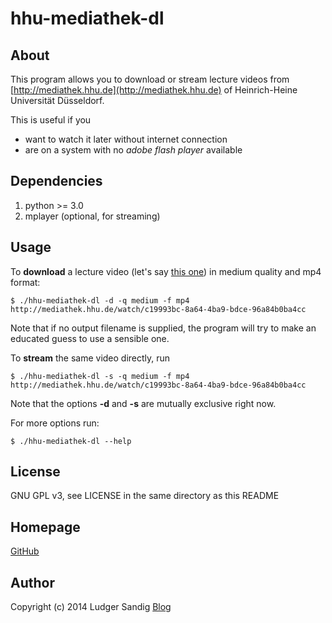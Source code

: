 hhu-mediathek-dl
================

About
-----

This program allows you to download or stream lecture videos from
[http://mediathek.hhu.de](http://mediathek.hhu.de) of Heinrich-Heine
Universität Düsseldorf.

This is useful if you

- want to watch it later without internet connection
- are on a system with no *adobe flash player* available

Dependencies
------------

1. python >= 3.0
2. mplayer (optional, for streaming)

Usage
-----

To **download** a lecture video (let's say [this
one](http://mediathek.hhu.de/watch/c19993bc-8a64-4ba9-bdce-96a84b0ba4cc))
in medium quality and mp4 format:

    $ ./hhu-mediathek-dl -d -q medium -f mp4 http://mediathek.hhu.de/watch/c19993bc-8a64-4ba9-bdce-96a84b0ba4cc

Note that if no output filename is supplied, the program will try to
make an educated guess to use a sensible one.

To **stream** the same video directly, run

    $ ./hhu-mediathek-dl -s -q medium -f mp4 http://mediathek.hhu.de/watch/c19993bc-8a64-4ba9-bdce-96a84b0ba4cc

Note that the options **-d** and **-s** are mutually exclusive right now.

For more options run:

    $ ./hhu-mediathek-dl --help

License
-------

GNU GPL v3, see LICENSE in the same directory as this README

Homepage
--------

[GitHub](https://github.com/lsandig/hhu-mediathek-dl)

Author
------

Copyright (c) 2014 Ludger Sandig
[Blog](http://www-public.rz.uni-duesseldorf.de/~lusan100)